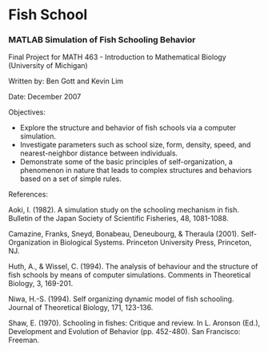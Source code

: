# Fish School

### MATLAB Simulation of Fish Schooling Behavior

Final Project for MATH 463 - Introduction to Mathematical Biology (University of Michigan)

Written by: Ben Gott and Kevin Lim

Date: December 2007

Objectives:

- Explore the structure and behavior of fish schools via a computer simulation.
- Investigate parameters such as school size, form, density, speed, and nearest-neighbor distance between individuals.
- Demonstrate some of the basic principles of self-organization, a phenomenon in nature that leads to complex structures and behaviors based on a set of simple rules.


References:

Aoki, I. (1982). A simulation study on the schooling mechanism in fish. Bulletin of the
Japan Society of Scientific Fisheries, 48, 1081-1088.

Camazine, Franks, Sneyd, Bonabeau, Deneubourg, & Theraula (2001). Self-Organization
in Biological Systems. Princeton University Press, Princeton, NJ.

Huth, A., & Wissel, C. (1994). The analysis of behaviour and the structure of fish schools
by means of computer simulations. Comments in Theoretical Biology, 3, 169-201.

Niwa, H.-S. (1994). Self organizing dynamic model of fish schooling. Journal of
Theoretical Biology, 171, 123-136.

Shaw, E. (1970). Schooling in fishes: Critique and review. In L. Aronson (Ed.),
Development and Evolution of Behavior (pp. 452-480). San Francisco: Freeman.
